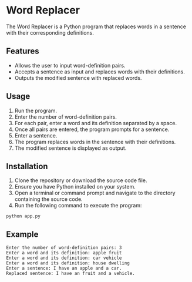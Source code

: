 # Word Replacer

The Word Replacer is a Python program that replaces words in a sentence with their corresponding definitions.

## Features
- Allows the user to input word-definition pairs.
- Accepts a sentence as input and replaces words with their definitions.
- Outputs the modified sentence with replaced words.

## Usage
1. Run the program.
2. Enter the number of word-definition pairs.
3. For each pair, enter a word and its definition separated by a space.
4. Once all pairs are entered, the program prompts for a sentence.
5. Enter a sentence.
6. The program replaces words in the sentence with their definitions.
7. The modified sentence is displayed as output.

## Installation
1. Clone the repository or download the source code file.
2. Ensure you have Python installed on your system.
3. Open a terminal or command prompt and navigate to the directory containing the source code.
4. Run the following command to execute the program:
```
python app.py

```

## Example

```
Enter the number of word-definition pairs: 3
Enter a word and its definition: apple fruit
Enter a word and its definition: car vehicle
Enter a word and its definition: house dwelling
Enter a sentence: I have an apple and a car.
Replaced sentence: I have an fruit and a vehicle.
```

